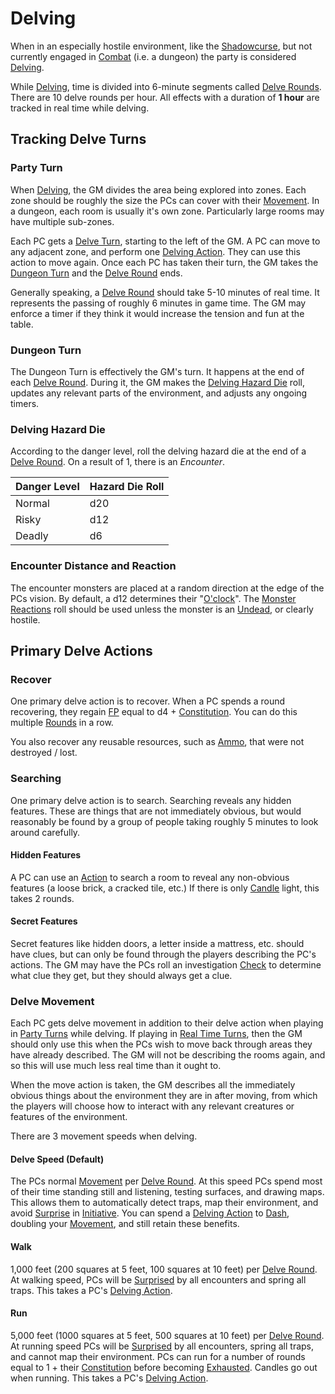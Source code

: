 # Delving

When in an especially hostile environment, like the [Shadowcurse](../Hazards/Shadowcurse.md), but not currently engaged in [Combat](../Combat/Combat.md) (i.e. a dungeon) the party is considered [Delving]().

While [Delving](), time is divided into 6-minute segments called [Delve Rounds](../Core%20Procedures/Round.md#Delve%20Round). There are 10 delve rounds per hour. All effects with a duration of **1 hour** are tracked in real time while delving.

## Tracking Delve Turns

### Party Turn

When [Delving](Delving.md), the GM divides the area being explored into zones. Each zone should be roughly the size the PCs can cover with their [Movement](../Combat/Movement.md). In a dungeon, each room is usually it's own zone. Particularly large rooms may have multiple sub-zones.

Each PC gets a [Delve Turn](../Core%20Procedures/Turn.md#Delve%20Turn), starting to the left of the GM. A PC can move to any adjacent zone, and perform one [Delving Action](../Core%20Procedures/Action.md#Delving%20Action). They can use this action to move again. Once each PC has taken their turn, the GM takes the [Dungeon Turn](#Dungeon%20Turn) and the [Delve Round](../Core%20Procedures/Round.md#Delve%20Round) ends.

Generally speaking, a [Delve Round](../Core%20Procedures/Round.md#Delve%20Round) should take 5-10 minutes of real time. It represents the passing of roughly 6 minutes in game time. The GM may enforce a timer if they think it would increase the tension and fun at the table.

### Dungeon Turn

The Dungeon Turn is effectively the GM's turn. It happens at the end of each [Delve Round](../Core%20Procedures/Round.md#Delve%20Round). During it, the GM makes the [Delving Hazard Die](#Delving%20Hazard%20Die) roll, updates any relevant parts of the environment, and adjusts any ongoing timers.

### Delving Hazard Die

According to the danger level, roll the delving hazard die at the end of a [Delve Round](../Core%20Procedures/Round.md#Delve%20Round). On a result of 1, there is an *Encounter*.

| Danger Level | Hazard Die Roll |
| ------------ | --------------- |
| Normal       | d20             |
| Risky        | d12             |
| Deadly       | d6              |

### Encounter Distance and Reaction

The encounter monsters are placed at a random direction at the edge of the PCs vision. By default, a d12 determines their "[O'clock](https://en.wikipedia.org/wiki/Clock_position)". The [Monster Reactions](../Social%20Procedures/Monster%20Reactions.md) roll should be used unless the monster is an [Undead](../../Resources%20for%20GMs/Creatures/Creature%20Types/Undead.md), or clearly hostile.

## Primary Delve Actions

### Recover

One primary delve action is to recover. When a PC spends a round recovering, they regain [FP](../../Player%20Characters/Derived%20Statistics/Fatigue%20Points.md) equal to d4 + [Constitution](../../Player%20Characters/The%20Ability%20Scores/Constitution.md). You can do this multiple [Rounds](../Core%20Procedures/Round.md) in a row.

You also recover any reusable resources, such as [Ammo](../../Items%20and%20Gear/Weapon%20Properties/Ammo%20Property.md), that were not destroyed / lost.

### Searching

One primary delve action is to search. Searching reveals any hidden features. These are things that are not immediately obvious, but would reasonably be found by a group of people taking roughly 5 minutes to look around carefully.

#### Hidden Features

A PC can use an [Action](../Core%20Procedures/Action.md) to search a room to reveal any non-obvious features (a loose brick, a cracked tile, etc.) If there is only [Candle](../../Items%20and%20Gear/Gear/10%20Coins/Candle.md) light, this takes 2 rounds.

#### Secret Features

Secret features like hidden doors, a letter inside a mattress, etc. should have clues, but can only be found through the players describing the PC's actions. The GM may have the PCs roll an investigation [Check](../Core%20Procedures/Check.md) to determine what clue they get, but they should always get a clue.

### Delve Movement

Each PC gets delve movement in addition to their delve action when playing in [Party Turns](#Party%20Turn) while delving. If playing in [Real Time Turns](#Real%20Time%20Turn), then the GM should only use this when the PCs wish to move back through areas they have already described. The GM will not be describing the rooms again, and so this will use much less real time than it ought to.

When the move action is taken, the GM describes all the immediately obvious things about the environment they are in after moving, from which the players will choose how to interact with any relevant creatures or features of the environment.

There are 3 movement speeds when delving.

#### Delve Speed (Default)

The PCs normal [Movement](../Combat/Movement.md) per [Delve Round](../Core%20Procedures/Round.md#Delve%20Round). At this speed PCs spend most of their time standing still and listening, testing surfaces, and drawing maps. This allows them to automatically detect traps, map their environment, and avoid [Surprise](../Conditions/Surprised.md) in [Initiative](../Combat/Initiative.md). You can spend a [Delving Action](../Core%20Procedures/Action.md#Delving%20Action) to [Dash](../Combat/Movement.md#Dash), doubling your [Movement](../Combat/Movement.md), and still retain these benefits.

#### Walk

1,000 feet (200 squares at 5 feet, 100 squares at 10 feet) per [Delve Round](../Core%20Procedures/Round.md#Delve%20Round). At walking speed, PCs will be [Surprised](../Conditions/Surprised.md) by all encounters and spring all traps. This takes a PC's [Delving Action](../Core%20Procedures/Action.md#Delving%20Action).

#### Run

5,000 feet (1000 squares at 5 feet, 500 squares at 10 feet) per [Delve Round](../Core%20Procedures/Round.md#Delve%20Round). At running speed PCs will be [Surprised](../Conditions/Surprised.md) by all encounters, spring all traps, and cannot map their environment. PCs can run for a number of rounds equal to 1 + their [Constitution](../../Player%20Characters/The%20Ability%20Scores/Constitution.md) before becoming [Exhausted](../Conditions/Exhausted.md). Candles go out when running. This takes a PC's [Delving Action](../Core%20Procedures/Action.md#Delving%20Action).
